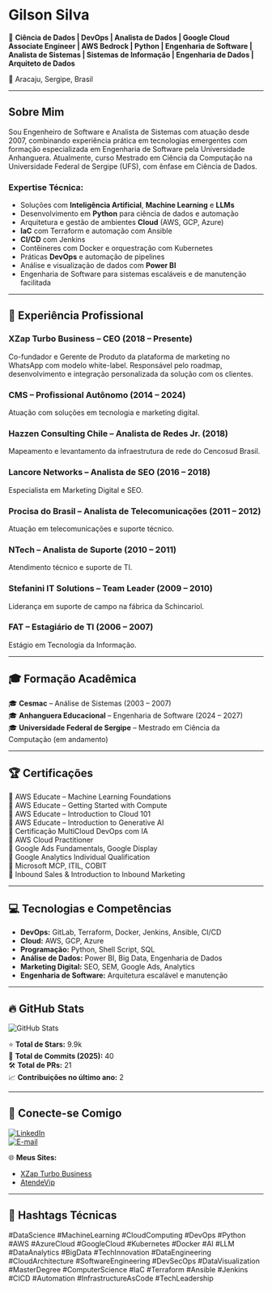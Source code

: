 # Gilson Silva

🚀 **Ciência de Dados | DevOps | Analista de Dados | Google Cloud Associate Engineer | AWS Bedrock | Python | Engenharia de Software | Analista de Sistemas | Sistemas de Informação | Engenharia de Dados | Arquiteto de Dados**

📍 Aracaju, Sergipe, Brasil

---

## Sobre Mim

Sou Engenheiro de Software e Analista de Sistemas com atuação desde 2007, combinando experiência prática em tecnologias emergentes com formação especializada em Engenharia de Software pela Universidade Anhanguera. Atualmente, curso Mestrado em Ciência da Computação na Universidade Federal de Sergipe (UFS), com ênfase em Ciência de Dados.

### Expertise Técnica:
- Soluções com **Inteligência Artificial**, **Machine Learning** e **LLMs**
- Desenvolvimento em **Python** para ciência de dados e automação
- Arquitetura e gestão de ambientes **Cloud** (AWS, GCP, Azure)
- **IaC** com Terraform e automação com Ansible
- **CI/CD** com Jenkins
- Contêineres com Docker e orquestração com Kubernetes
- Práticas **DevOps** e automação de pipelines
- Análise e visualização de dados com **Power BI**
- Engenharia de Software para sistemas escaláveis e de manutenção facilitada

---

## 💼 Experiência Profissional

### XZap Turbo Business – CEO (2018 – Presente)
Co-fundador e Gerente de Produto da plataforma de marketing no WhatsApp com modelo white-label. Responsável pelo roadmap, desenvolvimento e integração personalizada da solução com os clientes.

### CMS – Profissional Autônomo (2014 – 2024)
Atuação com soluções em tecnologia e marketing digital.

### Hazzen Consulting Chile – Analista de Redes Jr. (2018)
Mapeamento e levantamento da infraestrutura de rede do Cencosud Brasil.

### Lancore Networks – Analista de SEO (2016 – 2018)
Especialista em Marketing Digital e SEO.

### Procisa do Brasil – Analista de Telecomunicações (2011 – 2012)
Atuação em telecomunicações e suporte técnico.

### NTech – Analista de Suporte (2010 – 2011)
Atendimento técnico e suporte de TI.

### Stefanini IT Solutions – Team Leader (2009 – 2010)
Liderança em suporte de campo na fábrica da Schincariol.

### FAT – Estagiário de TI (2006 – 2007)
Estágio em Tecnologia da Informação.

---

## 🎓 Formação Acadêmica

🎓 **Cesmac** – Análise de Sistemas (2003 – 2007)  
🎓 **Anhanguera Educacional** – Engenharia de Software (2024 – 2027)  
🎓 **Universidade Federal de Sergipe** – Mestrado em Ciência da Computação (em andamento)

---

## 🏆 Certificações

📜 AWS Educate – Machine Learning Foundations  
📜 AWS Educate – Getting Started with Compute  
📜 AWS Educate – Introduction to Cloud 101  
📜 AWS Educate – Introduction to Generative AI  
📜 Certificação MultiCloud DevOps com IA  
📜 AWS Cloud Practitioner  
📜 Google Ads Fundamentals, Google Display  
📜 Google Analytics Individual Qualification  
📜 Microsoft MCP, ITIL, COBIT  
📜 Inbound Sales & Introduction to Inbound Marketing

---

## 💻 Tecnologias e Competências

- **DevOps:** GitLab, Terraform, Docker, Jenkins, Ansible, CI/CD
- **Cloud:** AWS, GCP, Azure
- **Programação:** Python, Shell Script, SQL
- **Análise de Dados:** Power BI, Big Data, Engenharia de Dados
- **Marketing Digital:** SEO, SEM, Google Ads, Analytics
- **Engenharia de Software:** Arquitetura escalável e manutenção

---

## 🔥 GitHub Stats

![GitHub Stats](https://github-readme-stats.vercel.app/api?username=gisengsoft&show_icons=true&theme=radical)

⭐ **Total de Stars:** 9.9k  
🔄 **Total de Commits (2025):** 40  
🛠️ **Total de PRs:** 21  
📈 **Contribuições no último ano:** 2  

---

## 🔗 Conecte-se Comigo

[![LinkedIn](https://img.shields.io/badge/LinkedIn-0077B5?style=for-the-badge&logo=linkedin&logoColor=white)](https://www.linkedin.com/in/gilsoninacio)  
[![E-mail](https://img.shields.io/badge/Email-D14836?style=for-the-badge&logo=gmail&logoColor=white)](mailto:gilson.engsoft@gmail.com)  

🌐 **Meus Sites:**  
- [XZap Turbo Business](https://xzapturbo.business)  
- [AtendeVip](https://atendevip.com)  

---

## 🧠 Hashtags Técnicas

#DataScience #MachineLearning #CloudComputing #DevOps #Python #AWS #AzureCloud #GoogleCloud #Kubernetes #Docker #AI #LLM #DataAnalytics #BigData #TechInnovation #DataEngineering #CloudArchitecture #SoftwareEngineering #DevSecOps #DataVisualization #MasterDegree #ComputerScience #IaC #Terraform #Ansible #Jenkins #CICD #Automation #InfrastructureAsCode #TechLeadership

